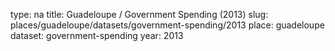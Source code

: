 type: na
title: Guadeloupe / Government Spending (2013)
slug: places/guadeloupe/datasets/government-spending/2013
place: guadeloupe
dataset: government-spending
year: 2013
